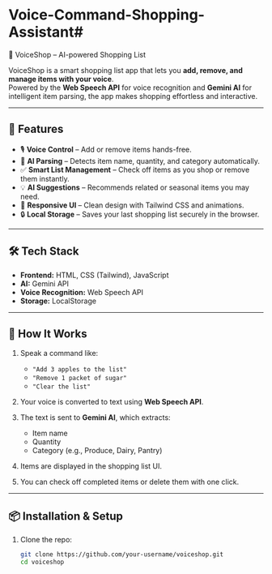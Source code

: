 # Voice-Command-Shopping-Assistant# 
🛒 VoiceShop – AI-powered Shopping List  

VoiceShop is a smart shopping list app that lets you **add, remove, and manage items with your voice**.  
Powered by the **Web Speech API** for voice recognition and **Gemini AI** for intelligent item parsing, the app makes shopping effortless and interactive.  

---

## 🚀 Features  

- 🎙️ **Voice Control** – Add or remove items hands-free.  
- 🧠 **AI Parsing** – Detects item name, quantity, and category automatically.  
- ✅ **Smart List Management** – Check off items as you shop or remove them instantly.  
- 💡 **AI Suggestions** – Recommends related or seasonal items you may need.  
- 📱 **Responsive UI** – Clean design with Tailwind CSS and animations.  
- 🔒 **Local Storage** – Saves your last shopping list securely in the browser.  

---

## 🛠️ Tech Stack  

- **Frontend:** HTML, CSS (Tailwind), JavaScript  
- **AI:** Gemini API  
- **Voice Recognition:** Web Speech API  
- **Storage:** LocalStorage  

---

## 📖 How It Works  

1. Speak a command like:  
   - `"Add 3 apples to the list"`  
   - `"Remove 1 packet of sugar"`  
   - `"Clear the list"`  

2. Your voice is converted to text using **Web Speech API**.  
3. The text is sent to **Gemini AI**, which extracts:  
   - Item name  
   - Quantity  
   - Category (e.g., Produce, Dairy, Pantry)  
4. Items are displayed in the shopping list UI.  
5. You can check off completed items or delete them with one click.  

---

## 📦 Installation & Setup  

1. Clone the repo:  
   ```bash
   git clone https://github.com/your-username/voiceshop.git
   cd voiceshop
